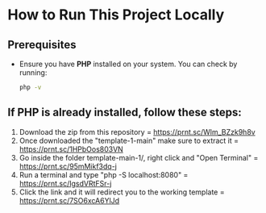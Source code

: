 # How to Run This Project Locally

## Prerequisites

- Ensure you have **PHP** installed on your system. You can check by running:
  ```sh
  php -v
  ```

## If PHP is already installed, follow these steps:

1. Download the zip from this repository = https://prnt.sc/Wlm_BZzk9h8v
2. Once downloaded the "template-1-main" make sure to extract it = https://prnt.sc/1HPbOos803VN
3. Go inside the folder template-main-1/, right click and "Open Terminal" = https://prnt.sc/95mMikf3dq-j
4. Run a terminal and type "php -S localhost:8080" = https://prnt.sc/IgsdVRtFSr-j
5. Click the link and it will redirect you to the working template = https://prnt.sc/7SO6xcA6YlJd
